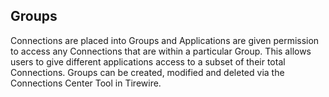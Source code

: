 ## Groups
Connections are placed into Groups and Applications are given permission to access any Connections that are within a particular Group. This allows users to give different applications access to a subset of their total Connections. Groups can be created, modified and deleted via the Connections Center Tool in Tirewire.
